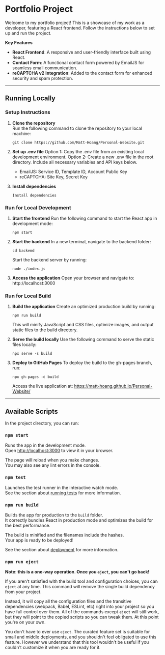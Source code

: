 # Portfolio Project
Welcome to my portfolio project! This is a showcase of my work as a developer, featuring a React frontend. Follow the instructions below to set up and run the project.

**Key Features**
- **React Frontend**: A responsive and user-friendly interface built using React.
- **Contact Form**: A functional contact form powered by EmailJS for seamless email communication.
- **reCAPTCHA v2 Integration**: Added to the contact form for enhanced security and spam protection.

___

## Running Locally

### Setup Instructions
1. **Clone the repository**  
   Run the following command to clone the repository to your local machine:
   ```
   git clone https://github.com/Matt-Hoang/Personal-Website.git
   ```
   
2. **Set up .env file**
  Option 1: Copy the .env file from an existing local development environment.
  Option 2: Create a new .env file in the root directory. Include all necessary variables and API keys below.
    - EmailJS: Service ID, Template ID, Account Public Key
    - reCAPTCHA: Site Key, Secret Key

3. **Install dependencies**
    ```
    Install dependencies
    ```
    
### Run for Local Development
1. **Start the frontend**
    Run the following command to start the React app in development mode:
    ```
    npm start
    ```

2. **Start the backend**
    In a new terminal, navigate to the backend folder:
    ```
    cd backend
    ```
    
    Start the backend server by running:
    ```
    node ./index.js
    ```

3. **Access the application**
    Open your browser and navigate to:
    http://localhost:3000

### Run for Local Build
1. **Build the application**
    Create an optimized production build by running:
    ```
    npm run build
    ```
    This will minify JavaScript and CSS files, optimize images, and output static files to the build directory.

2. **Serve the build locally**
    Use the following command to serve the static files locally:
    ```
    npx serve -s build
    ```
3. **Deploy to GitHub Pages**
    To deploy the build to the gh-pages branch, run:
    ```
    npx gh-pages -d build
    ```
    Access the live application at: 
    https://matt-hoang.github.io/Personal-Website/

___

## Available Scripts

In the project directory, you can run:

### `npm start`

Runs the app in the development mode.\
Open [http://localhost:3000](http://localhost:3000) to view it in your browser.

The page will reload when you make changes.\
You may also see any lint errors in the console.

### `npm test`

Launches the test runner in the interactive watch mode.\
See the section about [running tests](https://facebook.github.io/create-react-app/docs/running-tests) for more information.

### `npm run build`

Builds the app for production to the `build` folder.\
It correctly bundles React in production mode and optimizes the build for the best performance.

The build is minified and the filenames include the hashes.\
Your app is ready to be deployed!

See the section about [deployment](https://facebook.github.io/create-react-app/docs/deployment) for more information.

### `npm run eject`

**Note: this is a one-way operation. Once you `eject`, you can't go back!**

If you aren't satisfied with the build tool and configuration choices, you can `eject` at any time. This command will remove the single build dependency from your project.

Instead, it will copy all the configuration files and the transitive dependencies (webpack, Babel, ESLint, etc) right into your project so you have full control over them. All of the commands except `eject` will still work, but they will point to the copied scripts so you can tweak them. At this point you're on your own.

You don't have to ever use `eject`. The curated feature set is suitable for small and middle deployments, and you shouldn't feel obligated to use this feature. However we understand that this tool wouldn't be useful if you couldn't customize it when you are ready for it.